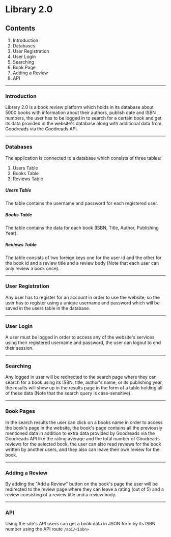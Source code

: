 # Library 2.0

## Contents

1. Introduction
1. Databases
1. User Registration
1. User Login
1. Searching
1. Book Page
1. Adding a Review
1. API
------------------------

### Introduction

Library 2.0 is a book review platform which holds in its database about 5000 books with information about their authors, publish date and ISBN numbers, the user has to be logged in to search for a certain book and get its data provided in the website's database along with additional data from Goodreads via the Goodreads API.

------------------------

### Databases

The application is connected to a database which consists of three tables:

1. Users Table
1. Books Table
1. Reviews Table

##### Users Table
The table contains the username and password for each registered user.

##### Books Table
The table contains the data for each book (ISBN, Title, Author, Publishing Year).

##### Reviews Table
The table consists of two foreign keys one for the user id and the other for the book id and a review title and a review body (Note that each user can only review a book once).

------------------------

### User Registration
Any user has to register for an account in order to use the website, so the user has to register using a unique username and password which will be saved in the users table in the database.

------------------------

### User Login
A user must be logged in order to access any of the website's services using their registered username and password, the user can logout to end their session.

------------------------

### Searching
Any logged in user will be redirected to the search page where they can search for a book using its ISBN, title, author's name, or its publishing year, the results will show up in the results page in the form of a table holding all of these data (Note that the search query is case-sensitive).

------------------------

### Book Pages
In the search results the user can click on a books name in order to access the book's page in the website, the book's page contains all the previously mentioned data in addition to extra data provided by Goodreads via the Goodreads API like the rating average and the total number of Goodreads reviews for the selected book, the user can also read reviews for the book written by another users, and they also can leave their own review for the book.

------------------------

### Adding a Review
By adding the "Add a Review" button on the book's page the user will be redirected to the review page where they can leave a rating (out of 5) and a review consisting of a review title and a review body.

------------------------

### API
Using the site's API users can get a book data in JSON form by its ISBN number using the API route
`/api/<isbn>`
